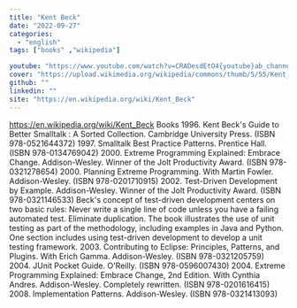 ```yaml
---
title: "Kent Beck"
date: "2022-09-27"
categories:
  - "english"
tags: ["books" ,"wikipedia"]

youtube: "https://www.youtube.com/watch?v=CRADesdEtO4{youtube}ab_channel=MohammedBesar-%D9%85%D8%AD%D9%85%D8%AF%D8%A8%D9%8A%D8%B5%D8%A7%D8%B1"
cover: "https://upload.wikimedia.org/wikipedia/commons/thumb/5/55/Kent_Beck_no_Workshop_Mapping_XP.jpg/440px-Kent_Beck_no_Workshop_Mapping_XP.jpg"
github: ""
linkedin: ""
site: "https://en.wikipedia.org/wiki/Kent_Beck"
---
```




https://en.wikipedia.org/wiki/Kent_Beck Books 1996. Kent Beck's Guide to Better Smalltalk : A Sorted Collection. Cambridge University Press. (ISBN 978-0521644372) 1997. Smalltalk Best Practice Patterns. Prentice Hall. (ISBN 978-0134769042) 2000. Extreme Programming Explained: Embrace Change. Addison-Wesley. Winner of the Jolt Productivity Award. (ISBN 978-0321278654) 2000. Planning Extreme Programming. With Martin Fowler. Addison-Wesley. (ISBN 978-0201710915) 2002. Test-Driven Development by Example. Addison-Wesley. Winner of the Jolt Productivity Award. (ISBN 978-0321146533) Beck's concept of test-driven development centers on two basic rules: Never write a single line of code unless you have a failing automated test. Eliminate duplication. The book illustrates the use of unit testing as part of the methodology, including examples in Java and Python. One section includes using test-driven development to develop a unit testing framework. 2003. Contributing to Eclipse: Principles, Patterns, and Plugins. With Erich Gamma. Addison-Wesley. (ISBN 978-0321205759) 2004. JUnit Pocket Guide. O'Reilly. (ISBN 978-0596007430) 2004. Extreme Programming Explained: Embrace Change, 2nd Edition. With Cynthia Andres. Addison-Wesley. Completely rewritten. (ISBN 978-0201616415) 2008. Implementation Patterns. Addison-Wesley. (ISBN 978-0321413093)

